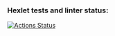 ### Hexlet tests and linter status:
[![Actions Status](https://github.com/cyrilmcshow/python-project-50/actions/workflows/hexlet-check.yml/badge.svg)](https://github.com/cyrilmcshow/python-project-50/actions)